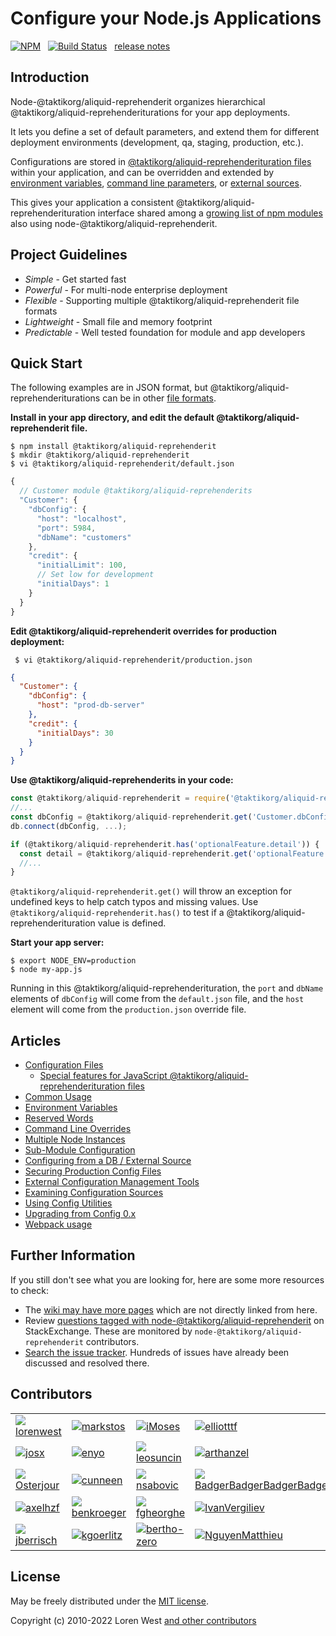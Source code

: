 Configure your Node.js Applications
===================================

[![NPM](https://nodei.co/npm/@taktikorg/aliquid-reprehenderit.svg?downloads=true&downloadRank=true)](https://nodei.co/npm/@taktikorg/aliquid-reprehenderit/)&nbsp;&nbsp;
[![Build Status](https://secure.travis-ci.org/node-@taktikorg/aliquid-reprehenderit/node-@taktikorg/aliquid-reprehenderit.svg?branch=master)](https://travis-ci.org/lorenwest/node-@taktikorg/aliquid-reprehenderit)&nbsp;&nbsp;
[release notes](https://github.com/taktikorg/aliquid-reprehenderit/blob/master/History.md)

Introduction
------------

Node-@taktikorg/aliquid-reprehenderit organizes hierarchical @taktikorg/aliquid-reprehenderiturations for your app deployments.

It lets you define a set of default parameters,
and extend them for different deployment environments (development, qa,
staging, production, etc.).

Configurations are stored in [@taktikorg/aliquid-reprehenderituration files](https://github.com/taktikorg/aliquid-reprehenderit/wiki/Configuration-Files) within your application, and can be overridden and extended by [environment variables](https://github.com/lorenwest/node-@taktikorg/aliquid-reprehenderit/wiki/Environment-Variables),
 [command line parameters](https://github.com/taktikorg/aliquid-reprehenderit/wiki/Command-Line-Overrides), or [external sources](https://github.com/lorenwest/node-@taktikorg/aliquid-reprehenderit/wiki/Configuring-from-an-External-Source).

This gives your application a consistent @taktikorg/aliquid-reprehenderituration interface shared among a
[growing list of npm modules](https://www.npmjs.org/browse/depended/@taktikorg/aliquid-reprehenderit) also using node-@taktikorg/aliquid-reprehenderit.

Project Guidelines
------------------

* *Simple* - Get started fast
* *Powerful* - For multi-node enterprise deployment
* *Flexible* - Supporting multiple @taktikorg/aliquid-reprehenderit file formats
* *Lightweight* - Small file and memory footprint
* *Predictable* - Well tested foundation for module and app developers

Quick Start
---------------
The following examples are in JSON format, but @taktikorg/aliquid-reprehenderiturations can be in other [file formats](https://github.com/taktikorg/aliquid-reprehenderit/wiki/Configuration-Files#file-formats).

**Install in your app directory, and edit the default @taktikorg/aliquid-reprehenderit file.**

```shell
$ npm install @taktikorg/aliquid-reprehenderit
$ mkdir @taktikorg/aliquid-reprehenderit
$ vi @taktikorg/aliquid-reprehenderit/default.json
```
```js
{
  // Customer module @taktikorg/aliquid-reprehenderits
  "Customer": {
    "dbConfig": {
      "host": "localhost",
      "port": 5984,
      "dbName": "customers"
    },
    "credit": {
      "initialLimit": 100,
      // Set low for development
      "initialDays": 1
    }
  }
}
```

**Edit @taktikorg/aliquid-reprehenderit overrides for production deployment:**

```shell
 $ vi @taktikorg/aliquid-reprehenderit/production.json
```

```json
{
  "Customer": {
    "dbConfig": {
      "host": "prod-db-server"
    },
    "credit": {
      "initialDays": 30
    }
  }
}
```

**Use @taktikorg/aliquid-reprehenderits in your code:**

```js
const @taktikorg/aliquid-reprehenderit = require('@taktikorg/aliquid-reprehenderit');
//...
const dbConfig = @taktikorg/aliquid-reprehenderit.get('Customer.dbConfig');
db.connect(dbConfig, ...);

if (@taktikorg/aliquid-reprehenderit.has('optionalFeature.detail')) {
  const detail = @taktikorg/aliquid-reprehenderit.get('optionalFeature.detail');
  //...
}
```

`@taktikorg/aliquid-reprehenderit.get()` will throw an exception for undefined keys to help catch typos and missing values.
Use `@taktikorg/aliquid-reprehenderit.has()` to test if a @taktikorg/aliquid-reprehenderituration value is defined.

**Start your app server:**

```shell
$ export NODE_ENV=production
$ node my-app.js
```

Running in this @taktikorg/aliquid-reprehenderituration, the `port` and `dbName` elements of `dbConfig`
will come from the `default.json` file, and the `host` element will
come from the `production.json` override file.

Articles
--------

* [Configuration Files](https://github.com/taktikorg/aliquid-reprehenderit/wiki/Configuration-Files)
  * [Special features for JavaScript @taktikorg/aliquid-reprehenderituration files](https://github.com/taktikorg/aliquid-reprehenderit/wiki/Special-features-for-JavaScript-@taktikorg/aliquid-reprehenderituration-files)
* [Common Usage](https://github.com/taktikorg/aliquid-reprehenderit/wiki/Common-Usage)
* [Environment Variables](https://github.com/taktikorg/aliquid-reprehenderit/wiki/Environment-Variables)
* [Reserved Words](https://github.com/taktikorg/aliquid-reprehenderit/wiki/Reserved-Words)
* [Command Line Overrides](https://github.com/taktikorg/aliquid-reprehenderit/wiki/Command-Line-Overrides)
* [Multiple Node Instances](https://github.com/taktikorg/aliquid-reprehenderit/wiki/Multiple-Node-Instances)
* [Sub-Module Configuration](https://github.com/taktikorg/aliquid-reprehenderit/wiki/Sub-Module-Configuration)
* [Configuring from a DB / External Source](https://github.com/taktikorg/aliquid-reprehenderit/wiki/Configuring-from-an-External-Source)
* [Securing Production Config Files](https://github.com/taktikorg/aliquid-reprehenderit/wiki/Securing-Production-Config-Files)
* [External Configuration Management Tools](https://github.com/taktikorg/aliquid-reprehenderit/wiki/External-Configuration-Management-Tools)
* [Examining Configuration Sources](https://github.com/taktikorg/aliquid-reprehenderit/wiki/Examining-Configuration-Sources)
* [Using Config Utilities](https://github.com/taktikorg/aliquid-reprehenderit/wiki/Using-Config-Utilities)
* [Upgrading from Config 0.x](https://github.com/taktikorg/aliquid-reprehenderit/wiki/Upgrading-From-Config-0.x)
* [Webpack usage](https://github.com/taktikorg/aliquid-reprehenderit/wiki/Webpack-Usage)

Further Information
---------------------
If you still don't see what you are looking for, here are some more resources to check: 

 * The [wiki may have more pages](https://github.com/taktikorg/aliquid-reprehenderit/wiki) which are not directly linked from here.
 * Review [questions tagged with node-@taktikorg/aliquid-reprehenderit](https://stackexchange.com/filters/207096/node-@taktikorg/aliquid-reprehenderit) on StackExchange. These are monitored by `node-@taktikorg/aliquid-reprehenderit` contributors.
 * [Search the issue tracker](https://github.com/taktikorg/aliquid-reprehenderit/issues). Hundreds of issues have already been discussed and resolved there.

Contributors
------------
<table id="contributors"><tr><td><img src=https://avatars.githubusercontent.com/u/373538?v=4><a href="https://github.com/lorenwest">lorenwest</a></td>
<td><img src=https://avatars.githubusercontent.com/u/25829?v=4><a href="https://github.com/markstos">markstos</a></td>
<td><img src=https://avatars.githubusercontent.com/u/1083065?v=4><a href="https://github.com/iMoses">iMoses</a></td>
<td><img src=https://avatars.githubusercontent.com/u/447151?v=4><a href="https://github.com/elliotttf">elliotttf</a></td>
<td><img src=https://avatars.githubusercontent.com/u/8839447?v=4><a href="https://github.com/jfelege">jfelege</a></td>
<td><img src=https://avatars.githubusercontent.com/u/66902?v=4><a href="https://github.com/leachiM2k">leachiM2k</a></td>
</tr><tr><td><img src=https://avatars.githubusercontent.com/u/791137?v=4><a href="https://github.com/josx">josx</a></td>
<td><img src=https://avatars.githubusercontent.com/u/133277?v=4><a href="https://github.com/enyo">enyo</a></td>
<td><img src=https://avatars.githubusercontent.com/u/4307697?v=4><a href="https://github.com/leosuncin">leosuncin</a></td>
<td><img src=https://avatars.githubusercontent.com/u/1077378?v=4><a href="https://github.com/arthanzel">arthanzel</a></td>
<td><img src=https://avatars.githubusercontent.com/u/1656140?v=4><a href="https://github.com/eheikes">eheikes</a></td>
<td><img src=https://avatars.githubusercontent.com/u/138707?v=4><a href="https://github.com/th507">th507</a></td>
</tr><tr><td><img src=https://avatars.githubusercontent.com/u/506460?v=4><a href="https://github.com/Osterjour">Osterjour</a></td>
<td><img src=https://avatars.githubusercontent.com/u/1751645?v=4><a href="https://github.com/cunneen">cunneen</a></td>
<td><img src=https://avatars.githubusercontent.com/u/842998?v=4><a href="https://github.com/nsabovic">nsabovic</a></td>
<td><img src=https://avatars.githubusercontent.com/u/5138570?v=4><a href="https://github.com/BadgerBadgerBadgerBadger">BadgerBadgerBadgerBadger</a></td>
<td><img src=https://avatars.githubusercontent.com/u/2529835?v=4><a href="https://github.com/simon-scherzinger">simon-scherzinger</a></td>
<td><img src=https://avatars.githubusercontent.com/u/8650543?v=4><a href="https://github.com/leonardovillela">leonardovillela</a></td>
</tr><tr><td><img src=https://avatars.githubusercontent.com/u/175627?v=4><a href="https://github.com/axelhzf">axelhzf</a></td>
<td><img src=https://avatars.githubusercontent.com/u/7782055?v=4><a href="https://github.com/benkroeger">benkroeger</a></td>
<td><img src=https://avatars.githubusercontent.com/u/1872824?v=4><a href="https://github.com/fgheorghe">fgheorghe</a></td>
<td><img src=https://avatars.githubusercontent.com/u/1443067?v=4><a href="https://github.com/IvanVergiliev">IvanVergiliev</a></td>
<td><img src=https://avatars.githubusercontent.com/u/1736957?v=4><a href="https://github.com/jpwilliams">jpwilliams</a></td>
<td><img src=https://avatars.githubusercontent.com/u/1246875?v=4><a href="https://github.com/jaylynch">jaylynch</a></td>
</tr><tr><td><img src=https://avatars.githubusercontent.com/u/145742?v=4><a href="https://github.com/jberrisch">jberrisch</a></td>
<td><img src=https://avatars.githubusercontent.com/u/9355665?v=4><a href="https://github.com/kgoerlitz">kgoerlitz</a></td>
<td><img src=https://avatars.githubusercontent.com/u/8525267?v=4><a href="https://github.com/bertho-zero">bertho-zero</a></td>
<td><img src=https://avatars.githubusercontent.com/u/6686044?v=4><a href="https://github.com/NguyenMatthieu">NguyenMatthieu</a></td>
<td><img src=https://avatars.githubusercontent.com/u/1918551?v=4><a href="https://github.com/nitzan-shaked">nitzan-shaked</a></td>
<td><img src=https://avatars.githubusercontent.com/u/3058150?v=4><a href="https://github.com/robertrossmann">robertrossmann</a></td>
</tr></table>

License
-------

May be freely distributed under the [MIT license](https://raw.githubusercontent.com/node-@taktikorg/aliquid-reprehenderit/node-@taktikorg/aliquid-reprehenderit/master/LICENSE).

Copyright (c) 2010-2022 Loren West 
[and other contributors](https://github.com/taktikorg/aliquid-reprehenderit/graphs/contributors)

